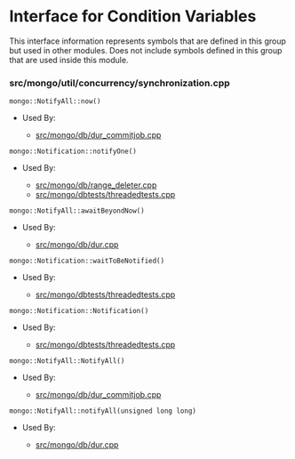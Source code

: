 
# Interface for Condition Variables
This interface information represents symbols that are defined in this group but used in other modules.  Does not include symbols defined in this group that are used inside this module.

### src/mongo/util/concurrency/synchronization.cpp

<div></div>

    mongo::NotifyAll::now()

- Used By:

    - [src/mongo/db/dur\_commitjob.cpp](../../../../storage/journaling)

<div></div>

    mongo::Notification::notifyOne()

- Used By:

    - [src/mongo/db/range\_deleter.cpp](../../../../sharding/sharding\_uncategorized)
    - [src/mongo/dbtests/threadedtests.cpp](../../../../tests/unit\_tests)

<div></div>

    mongo::NotifyAll::awaitBeyondNow()

- Used By:

    - [src/mongo/db/dur.cpp](../../../../storage/journaling)

<div></div>

    mongo::Notification::waitToBeNotified()

- Used By:

    - [src/mongo/dbtests/threadedtests.cpp](../../../../tests/unit\_tests)

<div></div>

    mongo::Notification::Notification()

- Used By:

    - [src/mongo/dbtests/threadedtests.cpp](../../../../tests/unit\_tests)

<div></div>

    mongo::NotifyAll::NotifyAll()

- Used By:

    - [src/mongo/db/dur\_commitjob.cpp](../../../../storage/journaling)

<div></div>

    mongo::NotifyAll::notifyAll(unsigned long long)

- Used By:

    - [src/mongo/db/dur.cpp](../../../../storage/journaling)
